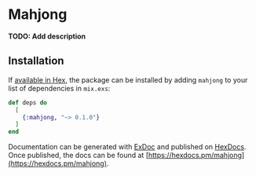 # Mahjong

**TODO: Add description**

## Installation

If [available in Hex](https://hex.pm/docs/publish), the package can be installed
by adding `mahjong` to your list of dependencies in `mix.exs`:

```elixir
def deps do
  [
    {:mahjong, "~> 0.1.0"}
  ]
end
```

Documentation can be generated with [ExDoc](https://github.com/elixir-lang/ex_doc)
and published on [HexDocs](https://hexdocs.pm). Once published, the docs can
be found at [https://hexdocs.pm/mahjong](https://hexdocs.pm/mahjong).

